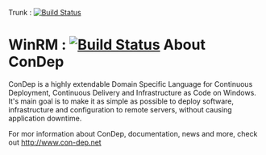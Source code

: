 Trunk : [![Build Status](http://teamcity.codebetter.com/app/rest/builds/buildType:%28id:bt775%29/statusIcon)](http://teamcity.codebetter.com/viewType.html?buildTypeId=bt775&guest=1)

WinRM : [![Build Status](http://teamcity.codebetter.com/app/rest/builds/buildType:%28id:bt1012%29/statusIcon)](http://teamcity.codebetter.com/viewType.html?buildTypeId=bt1012&guest=1)
About ConDep
============

ConDep is a highly extendable Domain Specific Language for Continuous Deployment, Continuous Delivery and Infrastructure as Code on Windows. It's main goal is to make it as simple as possible to deploy software, infrastructure and configuration to remote servers, without causing application downtime.

For mor information about ConDep, documentation, news and more, check out http://www.con-dep.net

